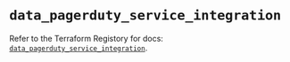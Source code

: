 # `data_pagerduty_service_integration`

Refer to the Terraform Registory for docs: [`data_pagerduty_service_integration`](https://registry.terraform.io/providers/pagerduty/pagerduty/3.2.1/docs/data-sources/service_integration).

